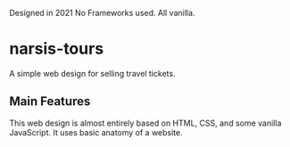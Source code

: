Designed in 2021
No Frameworks used. All vanilla.

# narsis-tours
A simple web design for selling travel tickets.

## Main Features
This web design is almost entirely based on HTML, CSS, and some vanilla JavaScript. It uses basic anatomy of a website.